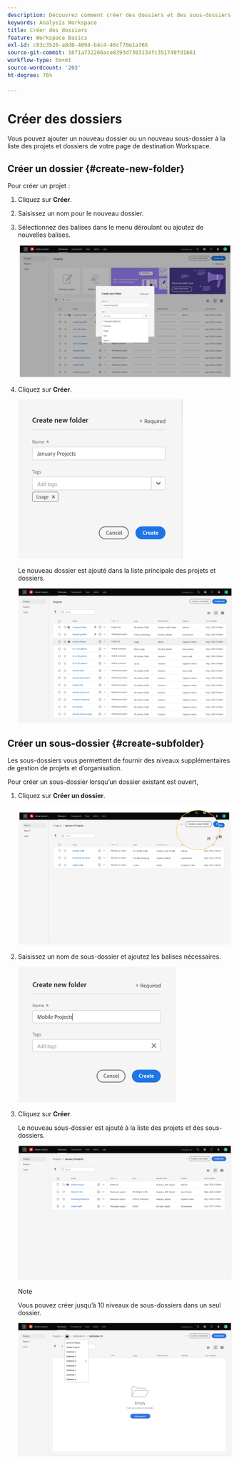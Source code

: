 ```yaml
---
description: Découvrez comment créer des dossiers et des sous-dossiers dans Workspace.
keywords: Analysis Workspace
title: Créer des dossiers
feature: Workspace Basics
exl-id: c83c3526-a8d0-4094-b4c4-46cf70e1a365
source-git-commit: 16f1a732260ace8393d7303134fc351740fd1661
workflow-type: tm+mt
source-wordcount: '203'
ht-degree: 76%

---
```


# Créer des dossiers

Vous pouvez ajouter un nouveau dossier ou un nouveau sous-dossier à la liste des projets et dossiers de votre page de destination Workspace.

## Créer un dossier {#create-new-folder}

Pour créer un projet :

1. Cliquez sur **Créer**.

1. Saisissez un nom pour le nouveau dossier.

1. Sélectionnez des balises dans le menu déroulant ou ajoutez de nouvelles balises.

   ![Créez une fenêtre de dossier affichant le nouveau nom de dossier et la liste des balises disponibles.](/help/analysis-workspace/build-workspace-project/assets/select-tags.png)

1. Cliquez sur **Créer**.

   ![Cliquez sur Créer.](/help/analysis-workspace/build-workspace-project/assets/create.png)

   Le nouveau dossier est ajouté dans la liste principale des projets et dossiers.

   ![La page d’entrée Projets affiche la liste mise à jour des projets et dossiers.](/help/analysis-workspace/build-workspace-project/assets/create-new-listed.png)

## Créer un sous-dossier {#create-subfolder}

Les sous-dossiers vous permettent de fournir des niveaux supplémentaires de gestion de projets et d’organisation.

Pour créer un sous-dossier lorsqu’un dossier existant est ouvert,

1. Cliquez sur **Créer un dossier**.

   ![Cliquez sur Créer un dossier.](/help/analysis-workspace/build-workspace-project/assets/create-subfolder2.png)

1. Saisissez un nom de sous-dossier et ajoutez les balises nécessaires.

   ![La fenêtre Créer un dossier avec le nouveau nom et le champ Balises .](/help/analysis-workspace/build-workspace-project/assets/create-subfolder-name.png)

1. Cliquez sur **Créer**.

   Le nouveau sous-dossier est ajouté à la liste des projets et des sous-dossiers.

   ![Cliquez sur Créer.](/help/analysis-workspace/build-workspace-project/assets/create-subfolder-added.png)

   >[!NOTE]
   >
   >Vous pouvez créer jusqu’à 10 niveaux de sous-dossiers dans un seul dossier.

   ![La liste déroulante Dossier affiche tous les sous-dossiers qu’il contient.](/help/analysis-workspace/build-workspace-project/assets/create-subfolder-limit.png)
